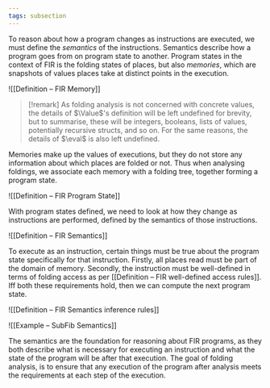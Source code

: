 ```yaml
---
tags: subsection
---
```


To reason about how a program changes as instructions are executed, we must define the _semantics_ of the instructions. Semantics describe how a program goes from on program state to another. Program states in the context of FIR is the folding states of places, but also _memories_, which are snapshots of values places take at distinct points in the execution.

![[Definition – FIR Memory]]

> [!remark]
> As folding analysis is not concerned with concrete values, the details of $\Value$'s definition will be left undefined for brevity, but to summarise, these will be integers, booleans, lists of values, potentially recursive structs, and so on. For the same reasons, the details of $\eval$ is also left undefined.

Memories make up the values of executions, but they do not store any information about which places are folded or not. Thus when analysing foldings, we associate each memory with a folding tree, together forming a program state.

![[Definition – FIR Program State]]

With program states defined, we need to look at how they change as instructions are performed, defined by the semantics of those instructions.

![[Definition – FIR Semantics]]

To execute as an instruction, certain things must be true about the program state specifically for that instruction. Firstly, all places read must be part of the domain of memory. Secondly, the instruction must be well-defined in terms of folding access as per [[Definition – FIR well-defined access rules]]. Iff both these requirements hold, then we can compute the next program state.

![[Definition – FIR Semantics inference rules]]

![[Example – SubFib Semantics]]

The semantics are the foundation for reasoning about FIR programs, as they both describe what is necessary for executing an instruction and what the state of the program will be after that execution. The goal of folding analysis, is to ensure that any execution of the program after analysis meets the requirements at each step of the execution.
